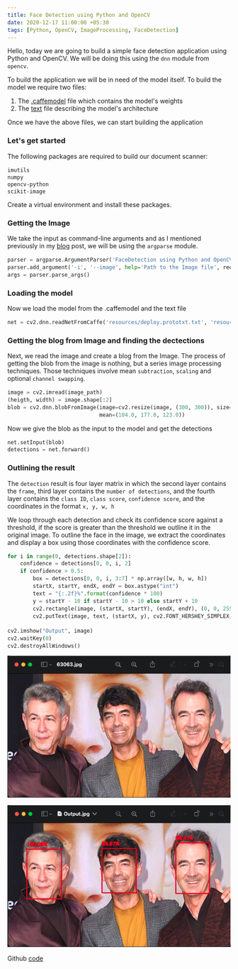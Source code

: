 ```yaml
---
title: Face Detection using Python and OpenCV
date: 2020-12-17 11:00:00 +05:30
tags: [Python, OpenCV, ImageProcessing, FaceDetection]
---
```


Hello, today we are going to build a simple face detection application using Python and OpenCV. We will be doing this using the `dnn` module from `opencv`.

To build the application we will be in need of the model itself. To build the model we require two files:

1. The [.caffemodel][model] file which contains the model's weights
2. The [text][text] file describing the model's architecture

Once we have the above files, we can start building the application

### Let's get started

The following packages are required to build our document scanner:

```text
imutils
numpy
opencv-python
scikit-image
```

Create a virtual environment and install these packages.

### Getting the Image

We take the input as command-line arguments and as I mentioned previously in my [blog][blog] post, we will be using the `argparse` module.

```python
parser = argparse.ArgumentParser('FaceDetection using Python and OpenCV')
parser.add_argument('-i', '--image', help='Path to the Image file', required=True, type=str)
args = parser.parse_args()
```

### Loading the model

Now we load the model from the .caffemodel and the text file

```python
net = cv2.dnn.readNetFromCaffe('resources/deploy.prototxt.txt', 'resources/res10_300x300_ssd_iter_140000.caffemodel')
```

### Getting the blog from Image and finding the dectections

Next, we read the image and create a blog from the Image. The process of getting the blob from the image is nothing, but a series image processing techniques.
Those techniques involve mean `subtraction`, `scaling` and optional `channel swapping`.

```python
image = cv2.imread(image_path)
(heigth, width) = image.shape[:2]
blob = cv2.dnn.blobFromImage(image=cv2.resize(image, (300, 300)), size=(300, 300), scalefactor=1.0,
                             mean=(104.0, 177.0, 123.0))
```

Now we give the blob as the input to the model and get the detections

```python
net.setInput(blob)
detections = net.forward()
```

### Outlining the result

The `detection` result is four layer matrix in which the second layer contains the `frame`, third layer contains the `number of detections`, and the fourth layer
contains the `class ID`, `class score`, `confidence score`, and the coordinates in the format `x, y, w, h`

We loop through each detection and check its confidence score against a threshold, if the score is greater than the threshold we outline it in the original image.
To outline the face in the image, we extract the coordinates and display a box using those coordinates with the confidence score.

```python
for i in range(0, detections.shape[2]):
    confidence = detections[0, 0, i, 2]
    if confidence > 0.5:
        box = detections[0, 0, i, 3:7] * np.array([w, h, w, h])
        startX, startY, endX, endY = box.astype("int")
        text = "{:.2f}%".format(confidence * 100)
        y = startY - 10 if startY - 10 > 10 else startY + 10
        cv2.rectangle(image, (startX, startY), (endX, endY), (0, 0, 255), 2)
        cv2.putText(image, text, (startX, y), cv2.FONT_HERSHEY_SIMPLEX, 0.45, (0, 0, 255), 2)

cv2.imshow("Output", image)
cv2.waitKey(0)
cv2.destroyAllWindows()
```

![Input Image](./Input.png "Input Image")

![Output Image](./Output.png "Output Image")

Github [code][code]

[model]: https://github.com/bumblebee211196/FaceDetection/blob/main/resources/res10_300x300_ssd_iter_140000.caffemodel
[text]: https://github.com/bumblebee211196/FaceDetection/blob/main/resources/deploy.prototxt.txt
[blog]: https://bumblebee2196.netlify.app/simple-document-scanner/
[code]: https://github.com/bumblebee211196/FaceDetection
